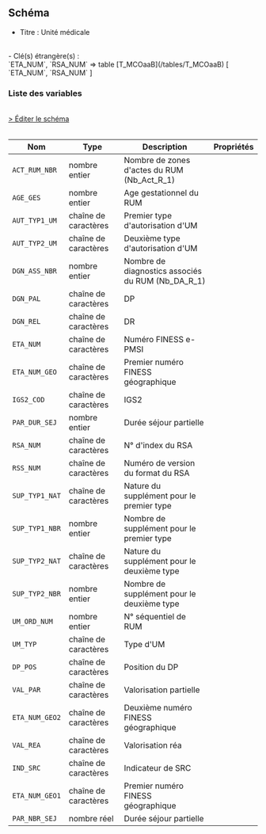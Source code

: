 ## Schéma

- Titre : Unité médicale
<br />
- Clé(s) étrangère(s) : <br />
`ETA_NUM`, `RSA_NUM` => table [T_MCOaaB](/tables/T_MCOaaB) [ `ETA_NUM`, `RSA_NUM` ]<br />

### Liste des variables
<br />
<div>
    <a href="https://gitlab.com/healthdatahub/schema-snds/edit/master/schemas/PMSI/PMSI%20MCO/T_MCOaaUM.json"  
    arget="_blank" rel="noopener noreferrer">> Éditer le schéma</a>
    <OutboundLink />
</div>
<br />

Nom|Type|Description|Propriétés
-|-|-|-
`ACT_RUM_NBR`|nombre entier|Nombre de zones d&#x27;actes du RUM (Nb_Act_R_1)||
`AGE_GES`|nombre entier|Age gestationnel du RUM||
`AUT_TYP1_UM`|chaîne de caractères|Premier type d&#x27;autorisation d&#x27;UM||
`AUT_TYP2_UM`|chaîne de caractères|Deuxième type d&#x27;autorisation d&#x27;UM||
`DGN_ASS_NBR`|nombre entier|Nombre de diagnostics associés du RUM (Nb_DA_R_1)||
`DGN_PAL`|chaîne de caractères|DP||
`DGN_REL`|chaîne de caractères|DR||
`ETA_NUM`|chaîne de caractères|Numéro FINESS e-PMSI||
`ETA_NUM_GEO`|chaîne de caractères|Premier numéro FINESS géographique||
`IGS2_COD`|chaîne de caractères|IGS2||
`PAR_DUR_SEJ`|nombre entier|Durée séjour partielle||
`RSA_NUM`|chaîne de caractères|N° d&#x27;index du RSA||
`RSS_NUM`|chaîne de caractères|Numéro de version du format du RSA||
`SUP_TYP1_NAT`|chaîne de caractères|Nature du supplément pour le premier type||
`SUP_TYP1_NBR`|nombre entier|Nombre de supplément pour le premier type||
`SUP_TYP2_NAT`|chaîne de caractères|Nature du supplément pour le deuxième type||
`SUP_TYP2_NBR`|nombre entier|Nombre de supplément pour le deuxième type||
`UM_ORD_NUM`|nombre entier|N° séquentiel de RUM||
`UM_TYP`|chaîne de caractères|Type d&#x27;UM||
`DP_POS`|chaîne de caractères|Position du DP||
`VAL_PAR`|chaîne de caractères|Valorisation partielle||
`ETA_NUM_GEO2`|chaîne de caractères|Deuxième numéro FINESS géographique||
`VAL_REA`|chaîne de caractères|Valorisation réa||
`IND_SRC`|chaîne de caractères|Indicateur de SRC||
`ETA_NUM_GEO1`|chaîne de caractères|Premier numéro FINESS géographique||
`PAR_NBR_SEJ`|nombre réel|Durée séjour partielle||

